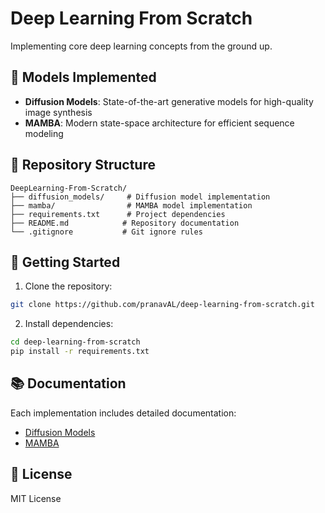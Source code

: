 # Deep Learning From Scratch

Implementing core deep learning concepts from the ground up.

## 🎯 Models Implemented

- **Diffusion Models**: State-of-the-art generative models for high-quality image synthesis
- **MAMBA**: Modern state-space architecture for efficient sequence modeling

## 📁 Repository Structure

```
DeepLearning-From-Scratch/
├── diffusion_models/     # Diffusion model implementation
├── mamba/                # MAMBA model implementation 
├── requirements.txt      # Project dependencies
├── README.md            # Repository documentation
└── .gitignore           # Git ignore rules
```

## 🚀 Getting Started

1. Clone the repository:
```bash
git clone https://github.com/pranavAL/deep-learning-from-scratch.git
```

2. Install dependencies:
```bash
cd deep-learning-from-scratch
pip install -r requirements.txt
```

## 📚 Documentation

Each implementation includes detailed documentation:

- [Diffusion Models](./diffusion_models/)
- [MAMBA](./mamba/)

## 📝 License

MIT License


